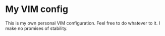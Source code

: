 # My VIM config

This is my own personal VIM configuration. Feel free to do whatever to it. I make no promises of
stability.
